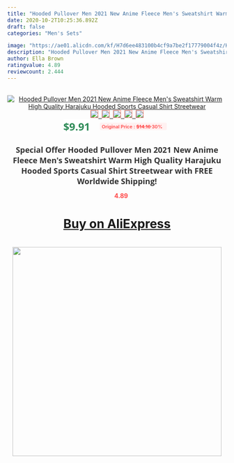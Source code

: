 ```yaml
---
title: "Hooded Pullover Men 2021 New Anime Fleece Men's Sweatshirt Warm High Quality Harajuku Hooded Sports Casual Shirt Streetwear"
date: 2020-10-2T10:25:36.892Z
draft: false
categories: "Men's Sets"

image: "https://ae01.alicdn.com/kf/H7d6ee483100b4cf9a7be2f17779004f4z/Hooded-Pullover-Men-2021-New-Anime-Fleece-Men-s-Sweatshirt-Warm-High-Quality-Harajuku-Hooded-Sports.jpg"
description: "Hooded Pullover Men 2021 New Anime Fleece Men's Sweatshirt Warm High Quality Harajuku Hooded Sports Casual Shirt Streetwear"
author: Ella Brown
ratingvalue: 4.89
reviewcount: 2.444
---
```

<br>
<div style="text-align: center;">
<a href="https://s.click.aliexpress.com/e/_AXDnW9" target="_blank" rel="nofollow noopener noreferrer"><img alt="Hooded Pullover Men 2021 New Anime Fleece Men's Sweatshirt Warm High Quality Harajuku Hooded Sports Casual Shirt Streetwear" class="magnifier-image" src="https://ae01.alicdn.com/kf/H7d6ee483100b4cf9a7be2f17779004f4z/Hooded-Pullover-Men-2021-New-Anime-Fleece-Men-s-Sweatshirt-Warm-High-Quality-Harajuku-Hooded-Sports.jpg_640x640.jpg">
<br>
<img style="border:1px solid salmon" src="https://ae01.alicdn.com/kf/H7d6ee483100b4cf9a7be2f17779004f4z/Hooded-Pullover-Men-2021-New-Anime-Fleece-Men-s-Sweatshirt-Warm-High-Quality-Harajuku-Hooded-Sports.jpg_120x120.jpg">&nbsp;&nbsp;<img style="border:1px solid salmon" src="https://ae01.alicdn.com/kf/H0d9159be74874dc496c761dba2d78049Q/Hooded-Pullover-Men-2021-New-Anime-Fleece-Men-s-Sweatshirt-Warm-High-Quality-Harajuku-Hooded-Sports.jpg_120x120.jpg">&nbsp;&nbsp;<img style="border:1px solid salmon" src="https://ae01.alicdn.com/kf/H713c4a861c0d4b4bbd126eb3dc66e933L/Hooded-Pullover-Men-2021-New-Anime-Fleece-Men-s-Sweatshirt-Warm-High-Quality-Harajuku-Hooded-Sports.jpg_120x120.jpg">&nbsp;&nbsp;<img style="border:1px solid salmon" src="https://ae01.alicdn.com/kf/Hdd29466044dc4277a4e6f4c32a01b181w/Hooded-Pullover-Men-2021-New-Anime-Fleece-Men-s-Sweatshirt-Warm-High-Quality-Harajuku-Hooded-Sports.jpg_120x120.jpg">&nbsp;&nbsp;<img style="border:1px solid salmon" src="https://ae01.alicdn.com/kf/H8c8e75e6792a444da42b3ff75f9356f3Y/Hooded-Pullover-Men-2021-New-Anime-Fleece-Men-s-Sweatshirt-Warm-High-Quality-Harajuku-Hooded-Sports.jpg_120x120.jpg"></a></div><br0>
<div style="text-align: center;"><span style="background-color: white; border: 0px; box-sizing: border-box; color: seagreen; display: inline-block; font-family: &quot;open sans&quot; , &quot;arial&quot; , &quot;helvetica&quot; , sans-serif , &quot;heiti&quot;; font-size: 24px; font-stretch: inherit; font-weight: 700; line-height: inherit; margin: 0px 10px 0px 0px; padding: 0px; vertical-align: middle;">$9.91 </span>
<span style="background: rgb(255 , 241 , 241); border-radius: 3px; border: 0px; box-sizing: border-box; color: #ff4747; display: inline-block; font-family: inherit; font-size: 12px; font-stretch: inherit; font-style: inherit; font-variant: inherit; font-weight: 600; line-height: inherit; margin: 0px; padding: 2px 5px; transform: scale(0.9); vertical-align: middle;">Original Price : <b style="text-decoration: line-through;">$14.16 </b> 30%&nbsp;&nbsp;</span></div>
<h1 style="color: #333333; display: inline-block; font-family: &quot;open sans&quot; , &quot;arial&quot; , &quot;helvetica&quot; , sans-serif , &quot;heiti&quot;; font-size: 18px; font-stretch: inherit; font-weight: 700; text-align: center;">Special Offer Hooded Pullover Men 2021 New Anime Fleece Men's Sweatshirt Warm High Quality Harajuku Hooded Sports Casual Shirt Streetwear with FREE Worldwide Shipping!</h1>
<div style="color: #ff4747; text-align: center;">
<img src="https://4.bp.blogspot.com/-M0ZcTcb-5uY/XleCXlxnR4I/AAAAAAAAAEc/OrjgMkXV1oMQFaCRZj5HQwOCBcu3w1FegCPcBGAYYCw/s1600/star.png" style="height: 15px;">&nbsp;<b>4.89</b></div>
<div class="button_cont" align="center"><a class="buynow_a" href="https://s.click.aliexpress.com/e/_AXDnW9" target="_blank" rel="nofollow noopener noreferrer"><H1>Buy on AliExpress</H1></a></div><br>
<div class="separator" style="clear: both; text-align: center;">
<img src="https://lh3.googleusercontent.com/-pTy5HemUv9M/XlePHvY0dAI/AAAAAAAAAE4/0nX5iRUoIWY8eMW9Dpxeirr157OZliDIgCLcBGAsYHQ/s1600/badge.gif" width="480">
</div>
